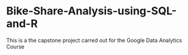 # Bike-Share-Analysis-using-SQL-and-R
This is a the capstone project carred out for the Google Data Analytics Course
